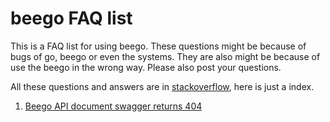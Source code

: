 # beego FAQ list

 This is a FAQ list for using beego. These questions might be because of bugs of go, beego or even the systems. They are also might be because of use the beego in the wrong way. Please also post your questions.

All these questions and answers are in [stackoverflow](http://stackoverflow.com), here is just a index.

1. [Beego API document swagger returns 404](https://stackoverflow.com/questions/25438971/beego-api-document-swagger-returns-404)